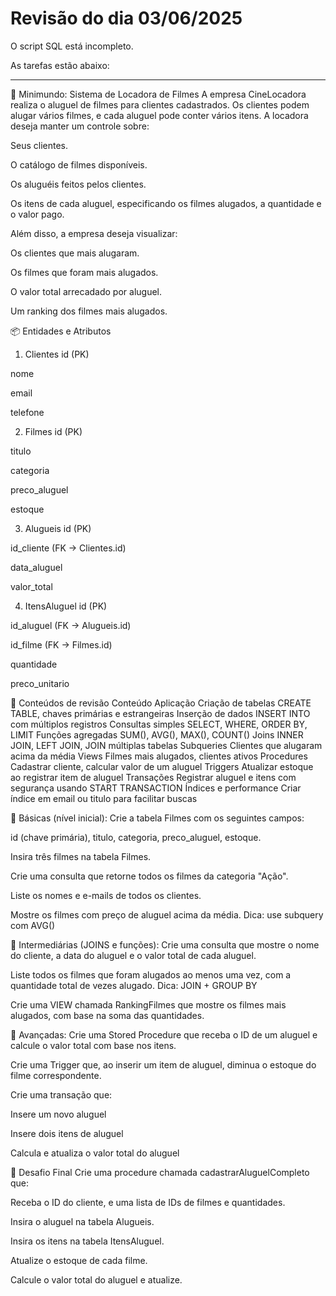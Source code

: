 # Revisão do dia 03/06/2025
O script SQL está incompleto.

As tarefas estão abaixo:

---

🧠 Minimundo: Sistema de Locadora de Filmes
A empresa CineLocadora realiza o aluguel de filmes para clientes cadastrados. Os clientes podem alugar vários filmes, e cada aluguel pode conter vários itens. A locadora deseja manter um controle sobre:

Seus clientes.

O catálogo de filmes disponíveis.

Os aluguéis feitos pelos clientes.

Os itens de cada aluguel, especificando os filmes alugados, a quantidade e o valor pago.

Além disso, a empresa deseja visualizar:

Os clientes que mais alugaram.

Os filmes que foram mais alugados.

O valor total arrecadado por aluguel.

Um ranking dos filmes mais alugados.

📦 Entidades e Atributos
1. Clientes
id (PK)

nome

email

telefone

2. Filmes
id (PK)

titulo

categoria

preco_aluguel

estoque

3. Alugueis
id (PK)

id_cliente (FK → Clientes.id)

data_aluguel

valor_total

4. ItensAluguel
id (PK)

id_aluguel (FK → Alugueis.id)

id_filme (FK → Filmes.id)

quantidade

preco_unitario

📌 Conteúdos de revisão
Conteúdo	Aplicação
Criação de tabelas	CREATE TABLE, chaves primárias e estrangeiras
Inserção de dados	INSERT INTO com múltiplos registros
Consultas simples	SELECT, WHERE, ORDER BY, LIMIT
Funções agregadas	SUM(), AVG(), MAX(), COUNT()
Joins	INNER JOIN, LEFT JOIN, JOIN múltiplas tabelas
Subqueries	Clientes que alugaram acima da média
Views	Filmes mais alugados, clientes ativos
Procedures	Cadastrar cliente, calcular valor de um aluguel
Triggers	Atualizar estoque ao registrar item de aluguel
Transações	Registrar aluguel e itens com segurança usando START TRANSACTION
Índices e performance	Criar índice em email ou titulo para facilitar buscas


🔹 Básicas (nível inicial):
Crie a tabela Filmes com os seguintes campos:

id (chave primária), titulo, categoria, preco_aluguel, estoque.

Insira três filmes na tabela Filmes.

Crie uma consulta que retorne todos os filmes da categoria "Ação".

Liste os nomes e e-mails de todos os clientes.

Mostre os filmes com preço de aluguel acima da média.
Dica: use subquery com AVG()

🔹 Intermediárias (JOINS e funções):
Crie uma consulta que mostre o nome do cliente, a data do aluguel e o valor total de cada aluguel.

Liste todos os filmes que foram alugados ao menos uma vez, com a quantidade total de vezes alugado.
Dica: JOIN + GROUP BY

Crie uma VIEW chamada RankingFilmes que mostre os filmes mais alugados, com base na soma das quantidades.

🔹 Avançadas:
Crie uma Stored Procedure que receba o ID de um aluguel e calcule o valor total com base nos itens.

Crie uma Trigger que, ao inserir um item de aluguel, diminua o estoque do filme correspondente.

Crie uma transação que:

Insere um novo aluguel

Insere dois itens de aluguel

Calcula e atualiza o valor total do aluguel

🧩 Desafio Final
Crie uma procedure chamada cadastrarAluguelCompleto que:

Receba o ID do cliente, e uma lista de IDs de filmes e quantidades.

Insira o aluguel na tabela Alugueis.

Insira os itens na tabela ItensAluguel.

Atualize o estoque de cada filme.

Calcule o valor total do aluguel e atualize.
